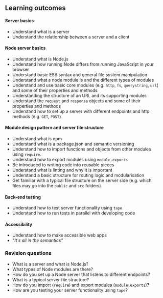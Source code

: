 ## Learning outcomes

#### Server basics
- Understand what is a server
- Understand the relationship between a server and a client

#### Node server basics
- Understand what is Node.js
- Understand how running Node differs from running JavaScript in your browser
- Understand basic ES6 syntax and general file system manipulation
- Understand what a node module is and the different types of modules
- Understand and use basic core modules (e.g. `http`, `fs`, `querystring`, `url`) and some of their properties and methods
- Understanding the structure of an URL and its supporting modules
- Understand the `request` and `response` objects and some of their properties and methods
- Understand how to set up a server with different endpoints and http methods (e.g. `GET`, `POST`)

#### Module design pattern and server file structure
- Understand what is npm
- Understand what is a package.json and semantic versioning
- Understand how to import functions and objects from other modules using `require`.
- Understand how to export modules using `module.exports`
- Be introduced to writing code into reusable pieces
- Understand what is linting and why it is important
- Understand a basic structure for routing logic and modularisation
- Get familiar with a typical file structure on the server side (e.g. which files may go into the `public` and `src` folders)

#### Back-end testing
- Understand how to test server functionality using `tape`
- Understand how to run tests in parallel with developing code

#### Accessibility
- Understand how to make accessible web apps
- _"It's all in the semantics"_

### Revision questions
- What is a server and what is Node.js?
- What types of Node modules are there?
- How do you set up a Node server that listens to different endpoints?
- What is a typical server file structure?
- How do you import (`require`) and export modules (`module.exports`)?
- How are you testing your server functionality using `tape`?
